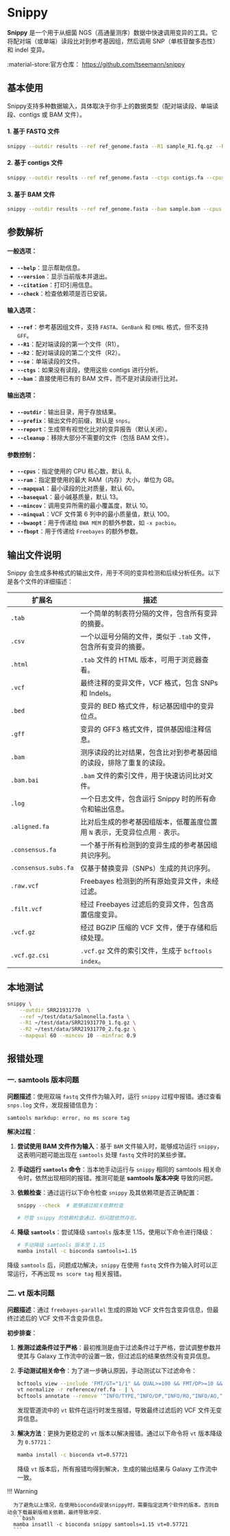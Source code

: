 # Snippy

**Snippy** 是一个用于从细菌 NGS（高通量测序）数据中快速调用变异的工具。它将配对端（或单端）读段比对到参考基因组，然后调用 SNP（单核苷酸多态性）和 indel 变异。

:material-store:官方仓库： <https://github.com/tseemann/snippy>

## 基本使用

 Snippy支持多种数据输入，具体取决于你手上的数据类型（配对端读段、单端读段、contigs 或 BAM 文件）。

#### 1. 基于 FASTQ 文件

```bash
snippy --outdir results --ref ref_genome.fasta --R1 sample_R1.fq.gz --R2 sample_R2.fq.gz --cpus 8
```

#### 2. 基于 contigs 文件

```bash
snippy --outdir results --ref ref_genome.fasta --ctgs contigs.fa --cpus 8
```

#### 3. 基于 BAM 文件

```bash
snippy --outdir results --ref ref_genome.fasta --bam sample.bam --cpus 8
```

## 参数解析

#### 一般选项：
- **`--help`**：显示帮助信息。
- **`--version`**：显示当前版本并退出。
- **`--citation`**：打印引用信息。
- **`--check`**：检查依赖项是否已安装。

#### 输入选项：
- **`--ref`**：参考基因组文件，支持 `FASTA`、`GenBank` 和 `EMBL` 格式，但不支持 `GFF`。
- **`--R1`**：配对端读段的第一个文件（R1）。
- **`--R2`**：配对端读段的第二个文件（R2）。
- **`--se`**：单端读段的文件。
- **`--ctgs`**：如果没有读段，使用这些 contigs 进行分析。
- **`--bam`**：直接使用已有的 BAM 文件，而不是对读段进行比对。

#### 输出选项：
- **`--outdir`**：输出目录，用于存放结果。
- **`--prefix`**：输出文件的前缀，默认是 `snps`。
- **`--report`**：生成带有视觉化比对的变异报告（默认关闭）。
- **`--cleanup`**：移除大部分不需要的文件（包括 BAM 文件）。

#### 参数控制：
- **`--cpus`**：指定使用的 CPU 核心数，默认 8。
- **`--ram`**：指定要使用的最大 RAM（内存）大小，单位为 GB。
- **`--mapqual`**：最小读段的比对质量，默认 60。
- **`--basequal`**：最小碱基质量，默认 13。
- **`--mincov`**：调用变异所需的最小覆盖度，默认 10。
- **`--minqual`**：VCF 文件第 6 列中的最小质量值，默认 100。
- **`--bwaopt`**：用于传递给 `BWA MEM` 的额外参数，如 `-x pacbio`。
- **`--fbopt`**：用于传递给 `Freebayes` 的额外参数。

## 输出文件说明

Snippy 会生成多种格式的输出文件，用于不同的变异检测和后续分析任务。以下是各个文件的详细描述：

| **扩展名**           | **描述**                                                     |
| -------------------- | ------------------------------------------------------------ |
| `.tab`               | 一个简单的制表符分隔的文件，包含所有变异的摘要。             |
| `.csv`               | 一个以逗号分隔的文件，类似于 `.tab` 文件，包含所有变异的摘要。 |
| `.html`              | `.tab` 文件的 HTML 版本，可用于浏览器查看。                  |
| `.vcf`               | 最终注释的变异文件，VCF 格式，包含 SNPs 和 Indels。          |
| `.bed`               | 变异的 BED 格式文件，标记基因组中的变异位点。                |
| `.gff`               | 变异的 GFF3 格式文件，提供基因组注释信息。                   |
| `.bam`               | 测序读段的比对结果，包含比对到参考基因组的读段，排除了重复的读段。 |
| `.bam.bai`           | `.bam` 文件的索引文件，用于快速访问比对文件。                |
| `.log`               | 一个日志文件，包含运行 Snippy 时的所有命令和输出信息。       |
| `.aligned.fa`        | 比对后生成的参考基因组版本，低覆盖度位置用 `N` 表示，无变异位点用 `-` 表示。 |
| `.consensus.fa`      | 一个基于所有检测到的变异生成的参考基因组共识序列。           |
| `.consensus.subs.fa` | 仅基于替换变异（SNPs）生成的共识序列。                       |
| `.raw.vcf`           | Freebayes 检测到的所有原始变异文件，未经过滤。               |
| `.filt.vcf`          | 经过 Freebayes 过滤后的变异文件，包含高置信度变异。          |
| `.vcf.gz`            | 经过 BGZIP 压缩的 VCF 文件，便于存储和后续处理。             |
| `.vcf.gz.csi`        | `.vcf.gz` 文件的索引文件，生成于 `bcftools index`。          |

## 本地测试

```bash
snippy \
	--outdir SRR21931770  \
	--ref ~/test/data/Salmonella.fasta \
	--R1 ~/test/data/SRR21931770_1.fq.gz \
	--R2 ~/test/data/SRR21931770_2.fq.gz \
	--mapqual 60 --mincov 10 --minfrac 0.9
```

## 报错处理

### 一. samtools 版本问题

**问题描述**：使用双端 `fastq` 文件作为输入时，运行 `snippy` 过程中报错。通过查看 `snps.log` 文件，发现报错信息为：

```
samtools markdup: error, no ms score tag
```

**解决过程**：

1. **尝试使用 BAM 文件作为输入**：基于 `BAM` 文件输入时，能够成功运行 `snippy`，这表明问题可能出现在 `samtools` 处理 `fastq` 文件时的某些步骤。

2. **手动运行 `samtools` 命令**：当本地手动运行与 `snippy` 相同的 samtools 相关命令时，依然出现相同的报错。推测可能是 **samtools 版本冲突** 导致的问题。

3. **依赖检查**：通过运行以下命令检查 `snippy` 及其依赖项是否正确配置：

      ```bash
      snippy --check  # 能够通过相关依赖检查
      
      # 尽管 snippy 的依赖检查通过，但问题依然存在。
      ```

4. **降级 `samtools`**：尝试降级 `samtools` 版本至 1.15，使用以下命令进行降级：

      ```bash
      # 手动降级 samtools 版本至 1.15
      mamba install -c bioconda samtools=1.15
      ```

降级 `samtools` 后，问题成功解决，`snippy` 在使用 `fastq` 文件作为输入时可以正常运行，不再出现 `ms score tag` 相关报错。

### 二. vt 版本问题

**问题描述**：通过 `freebayes-parallel` 生成的原始 VCF 文件包含变异信息，但最终过滤后的 VCF 文件不含变异信息。

**初步排查**：

1. **推测过滤条件过于严格**：最初推测是由于过滤条件过于严格，尝试调整参数并使其与 Galaxy 工作流中的设置一致，但过滤后的结果依然没有变异信息。

2. **手动测试相关命令**：为了进一步确认原因，手动测试以下过滤命令：

      ``` bash
      bcftools view --include 'FMT/GT="1/1" && QUAL>=100 && FMT/DP>=10 && (FMT/AO)/(FMT/DP)>=0.9' snps.raw.vcf | \
      vt normalize -r reference/ref.fa - | \
      bcftools annotate --remove '^INFO/TYPE,^INFO/DP,^INFO/RO,^INFO/AO,^INFO/AB,^FORMAT/GT,^FORMAT/DP,^FORMAT/RO,^FORMAT/AO,^FORMAT/QR,^FORMAT/QA,^FORMAT/GL' > snps.filt.vcf
      ```

      发现管道流中的 `vt` 软件在运行时发生报错，导致最终过滤后的 VCF 文件无变异信息。

3. **解决方法**：更换为更稳定的 `vt` 版本以解决报错。通过以下命令将 `vt` 版本降级为 `0.57721`：

      ``` bash
      mamba install -c bioconda vt=0.57721
      ```

      降级 `vt` 版本后，所有报错均得到解决，生成的输出结果与 Galaxy 工作流中一致。

!!! Warning

      为了避免以上情况，在使用bioconda安装snippy时，需要指定这两个软件的版本。否则自动会下载最新版相关依赖，最终导致冲突.
      ```bash
      mamba insatll -c bioconda snippy samtools=1.15 vt=0.57721
      ```
